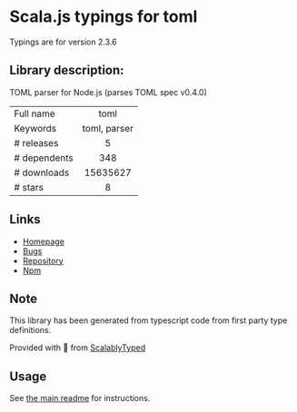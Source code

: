 
# Scala.js typings for toml

Typings are for version 2.3.6

## Library description:
TOML parser for Node.js (parses TOML spec v0.4.0)

|                    |                 |
| ------------------ | :-------------: |
| Full name          | toml |
| Keywords           | toml, parser |
| # releases         | 5 |
| # dependents       | 348 |
| # downloads        | 15635627 |
| # stars            | 8 |

## Links
- [Homepage](https://github.com/BinaryMuse/toml-node#readme)
- [Bugs](https://github.com/BinaryMuse/toml-node/issues)
- [Repository](https://github.com/BinaryMuse/toml-node)
- [Npm](https://www.npmjs.com/package/toml)
    


## Note
This library has been generated from typescript code from first party type definitions.

Provided with :purple_heart: from [ScalablyTyped](https://github.com/oyvindberg/ScalablyTyped)

## Usage
See [the main readme](../../readme.md) for instructions.


